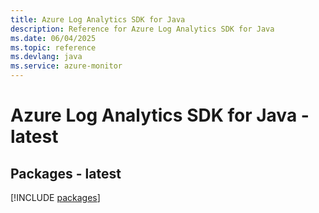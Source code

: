 ```yaml
---
title: Azure Log Analytics SDK for Java
description: Reference for Azure Log Analytics SDK for Java
ms.date: 06/04/2025
ms.topic: reference
ms.devlang: java
ms.service: azure-monitor
---
```

# Azure Log Analytics SDK for Java - latest
## Packages - latest
[!INCLUDE [packages](log-analytics-index.md)]